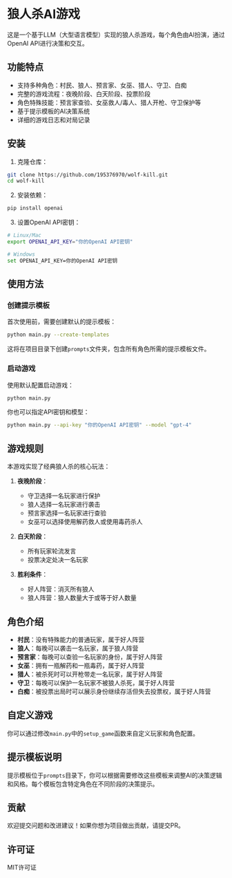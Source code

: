 # 狼人杀AI游戏

这是一个基于LLM（大型语言模型）实现的狼人杀游戏，每个角色由AI扮演，通过OpenAI API进行决策和交互。

## 功能特点

- 支持多种角色：村民、狼人、预言家、女巫、猎人、守卫、白痴
- 完整的游戏流程：夜晚阶段、白天阶段、投票阶段
- 角色特殊技能：预言家查验、女巫救人/毒人、猎人开枪、守卫保护等
- 基于提示模板的AI决策系统
- 详细的游戏日志和对局记录

## 安装

1. 克隆仓库：
```bash
git clone https://github.com/195376970/wolf-kill.git
cd wolf-kill
```

2. 安装依赖：
```bash
pip install openai
```

3. 设置OpenAI API密钥：
```bash
# Linux/Mac
export OPENAI_API_KEY="你的OpenAI API密钥"

# Windows
set OPENAI_API_KEY=你的OpenAI API密钥
```

## 使用方法

### 创建提示模板

首次使用前，需要创建默认的提示模板：

```bash
python main.py --create-templates
```

这将在项目目录下创建`prompts`文件夹，包含所有角色所需的提示模板文件。

### 启动游戏

使用默认配置启动游戏：

```bash
python main.py
```

你也可以指定API密钥和模型：

```bash
python main.py --api-key "你的OpenAI API密钥" --model "gpt-4"
```

## 游戏规则

本游戏实现了经典狼人杀的核心玩法：

1. **夜晚阶段**：
   - 守卫选择一名玩家进行保护
   - 狼人选择一名玩家进行袭击
   - 预言家选择一名玩家进行查验
   - 女巫可以选择使用解药救人或使用毒药杀人

2. **白天阶段**：
   - 所有玩家轮流发言
   - 投票决定处决一名玩家

3. **胜利条件**：
   - 好人阵营：消灭所有狼人
   - 狼人阵营：狼人数量大于或等于好人数量

## 角色介绍

- **村民**：没有特殊能力的普通玩家，属于好人阵营
- **狼人**：每晚可以袭击一名玩家，属于狼人阵营
- **预言家**：每晚可以查验一名玩家的身份，属于好人阵营
- **女巫**：拥有一瓶解药和一瓶毒药，属于好人阵营
- **猎人**：被杀死时可以开枪带走一名玩家，属于好人阵营
- **守卫**：每晚可以保护一名玩家不被狼人杀死，属于好人阵营
- **白痴**：被投票出局时可以展示身份继续存活但失去投票权，属于好人阵营

## 自定义游戏

你可以通过修改`main.py`中的`setup_game`函数来自定义玩家和角色配置。

## 提示模板说明

提示模板位于`prompts`目录下，你可以根据需要修改这些模板来调整AI的决策逻辑和风格。每个模板包含特定角色在不同阶段的决策提示。

## 贡献

欢迎提交问题和改进建议！如果你想为项目做出贡献，请提交PR。

## 许可证

MIT许可证